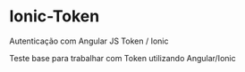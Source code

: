 # Ionic-Token
Autenticação com Angular JS Token / Ionic

Teste base para trabalhar com Token utilizando Angular/Ionic
